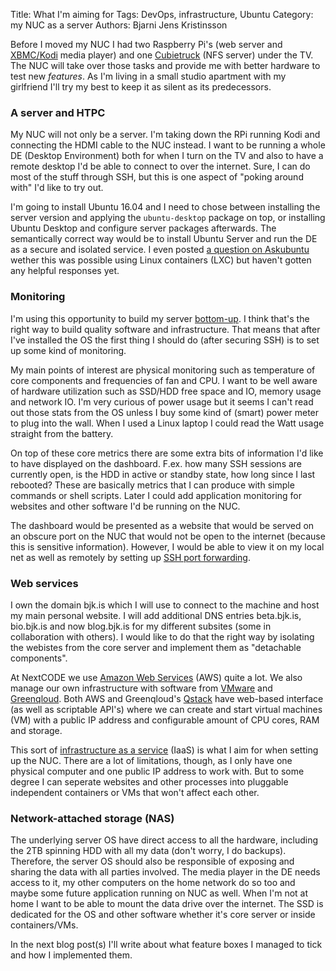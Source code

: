 Title:    What I'm aiming for
Tags:     DevOps, infrastructure, Ubuntu
Category: my NUC as a server
Authors:  Bjarni Jens Kristinsson

Before I moved my NUC I had two Raspberry Pi's (web server and [XBMC/Kodi](https://kodi.tv/) media player) and one [Cubietruck](http://docs.cubieboard.org/tutorials/cubietruck/start) (NFS server) under the TV. The NUC will take over those tasks and provide me with better hardware to test new *features*. As I'm living in a small studio apartment with my girlfriend I'll try my best to keep it as silent as its predecessors.

### A server and HTPC

My NUC will not only be a server. I'm taking down the RPi running Kodi and connecting the HDMI cable to the NUC instead. I want to be running a whole DE (Desktop Environment) both for when I turn on the TV and also to have a remote desktop I'd be able to connect to over the internet. Sure, I can do most of the stuff through SSH, but this is one aspect of "poking around with" I'd like to try out.

I'm going to install Ubuntu 16.04 and I need to chose between installing the server version and applying the ``ubuntu-desktop`` package on top, or installing Ubuntu Desktop and configure server packages afterwards. The semantically correct way would be to install Ubuntu Server and run the DE as a secure and isolated service. I even posted [a question on Askubuntu](http://askubuntu.com/questions/765612/running-ubuntu-desktop-in-lxc-lxd-on-top-of-ubuntu-server/) wether this was possible using Linux containers (LXC) but haven't gotten any helpful responses yet.

### Monitoring

I'm using this opportunity to build my server [bottom-up](https://en.wikipedia.org/wiki/Top-down_and_bottom-up_design). I think that's the right way to build quality software and infrastructure. That means that after I've installed the OS the first thing I should do (after securing SSH) is to set up some kind of monitoring.

My main points of interest are physical monitoring such as temperature of core components and frequencies of fan and CPU. I want to be well aware of hardware utilization such as SSD/HDD free space and IO, memory usage and network IO. I'm very curious of power usage but it seems I can't read out those stats from the OS unless I buy some kind of (smart) power meter to plug into the wall. When I used a Linux laptop I could read the Watt usage straight from the battery.

On top of these core metrics there are some extra bits of information I'd like to have displayed on the dashboard. F.ex. how many SSH sessions are currently open, is the HDD in active or standby state, how long since I last rebooted? These are basically metrics that I can produce with simple commands or shell scripts. Later I could add application monitoring for websites and other software I'd be running on the NUC. 

The dashboard would be presented as a website that would be served on an obscure port on the NUC that would not be open to the internet (because this is sensitive information). However, I would be able to view it on my local net as well as remotely by setting up [SSH port forwarding](https://help.ubuntu.com/community/SSH/OpenSSH/PortForwarding). 

### Web services

I own the domain bjk.is which I will use to connect to the machine and host my main personal website. I will add additional DNS entries beta.bjk.is, bio.bjk.is and now blog.bjk.is for my different subsites (some in collaboration with others). I would like to do that the right way by isolating the webistes from the core server and implement them as "detachable components". 

At NextCODE we use [Amazon Web Services](https://aws.amazon.com/) (AWS) quite a lot. We also manage our own infrastructure with software from [VMware](https://www.vmware.com/) and [Greenqloud](https://www.greenqloud.com/). Both AWS and Greenqloud's [Qstack](https://www.qstack.com/) have web-based interface (as well as scriptable API's) where we can create and start virtual machines (VM) with a public IP address and configurable amount of CPU cores, RAM and storage. 

This sort of [infrastructure as a service](https://en.wikipedia.org/wiki/Cloud_computing#Infrastructure_as_a_service_.28IaaS.29) (IaaS) is what I aim for when setting up the NUC. There are a lot of limitations, though, as I only have one physical computer and one public IP address to work with. But to some degree I can seperate websites and other processes into pluggable independent containers or VMs that won't affect each other. 

### Network-attached storage (NAS)

The underlying server OS have direct access to all the hardware, including the 2TB spinning HDD with all my data (don't worry, I do backups). Therefore, the server OS should also be responsible of exposing and sharing the data with all parties involved. The media player in the DE needs access to it, my other computers on the home network do so too and maybe some future application running on NUC as well. When I'm not at home I want to be able to mount the data drive over the internet. The SSD is dedicated for the OS and other software whether it's core server or inside containers/VMs.

In the next blog post(s) I'll write about what feature boxes I managed to tick and how I implemented them.
